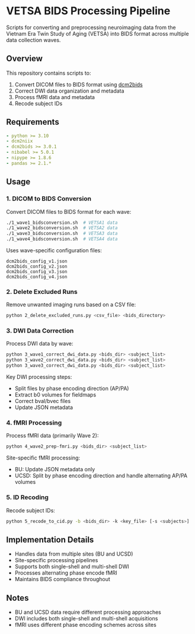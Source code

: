# VETSA BIDS Processing Pipeline

Scripts for converting and preprocessing neuroimaging data from the Vietnam Era Twin Study of Aging (VETSA) into BIDS format across multiple data collection waves.

## Overview

This repository contains scripts to:

1. Convert DICOM files to BIDS format using [dcm2bids](https://github.com/UNFmontreal/Dcm2Bids)
2. Correct DWI data organization and metadata
3. Process fMRI data and metadata  
4. Recode subject IDs

## Requirements

```yml
- python >= 3.10
- dcm2niix
- dcm2bids >= 3.0.1  
- nibabel >= 5.0.1
- nipype >= 1.8.6
- pandas >= 2.1.*
```

## Usage

### 1. DICOM to BIDS Conversion

Convert DICOM files to BIDS format for each wave:

```bash
./1_wave1_bidsconversion.sh  # VETSA1 data
./1_wave2_bidsconversion.sh  # VETSA2 data
./1_wave3_bidsconversion.sh  # VETSA3 data
./1_wave4_bidsconversion.sh  # VETSA4 data
```

Uses wave-specific configuration files: 

```
dcm2bids_config_v1.json 
dcm2bids_config_v2.json
dcm2bids_config_v3.json
dcm2bids_config_v4.json
```

### 2. Delete Excluded Runs

Remove unwanted imaging runs based on a CSV file:

```bash
python 2_delete_excluded_runs.py <csv_file> <bids_directory>
```

### 3. DWI Data Correction 

Process DWI data by wave:

```bash
python 3_wave1_correct_dwi_data.py <bids_dir> <subject_list>
python 3_wave2_correct_dwi_data.py <bids_dir> <subject_list>
python 3_wave3_correct_dwi_data.py <bids_dir> <subject_list>
```

Key DWI processing steps:
- Split files by phase encoding direction (AP/PA)
- Extract b0 volumes for fieldmaps
- Correct bval/bvec files
- Update JSON metadata

### 4. fMRI Processing

Process fMRI data (primarily Wave 2):

```bash
python 4_wave2_prep-fmri.py <bids_dir> <subject_list>
```

Site-specific fMRI processing:
- BU: Update JSON metadata only
- UCSD: Split by phase encoding direction and handle alternating AP/PA volumes

### 5. ID Recoding

Recode subject IDs:

```bash
python 5_recode_to_cid.py -b <bids_dir> -k <key_file> [-s <subjects>]
```

## Implementation Details

- Handles data from multiple sites (BU and UCSD)
- Site-specific processing pipelines 
- Supports both single-shell and multi-shell DWI
- Processes alternating phase encode fMRI
- Maintains BIDS compliance throughout



## Notes

- BU and UCSD data require different processing approaches
- DWI includes both single-shell and multi-shell acquisitions
- fMRI uses different phase encoding schemes across sites